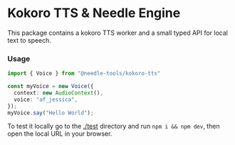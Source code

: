 # Kokoro TTS & Needle Engine

This package contains a kokoro TTS worker and a small typed API for local text to speech.


### Usage

```ts
import { Voice } from "@needle-tools/kokoro-tts"

const myVoice = new Voice({
  context: new AudioContext(),
  voice: "af_jessica",
});
myVoice.say("Hello World");
```


To test it locally go to the [./test](/test/) directory and run `npm i && npm dev`, then open the local URL in your browser.
